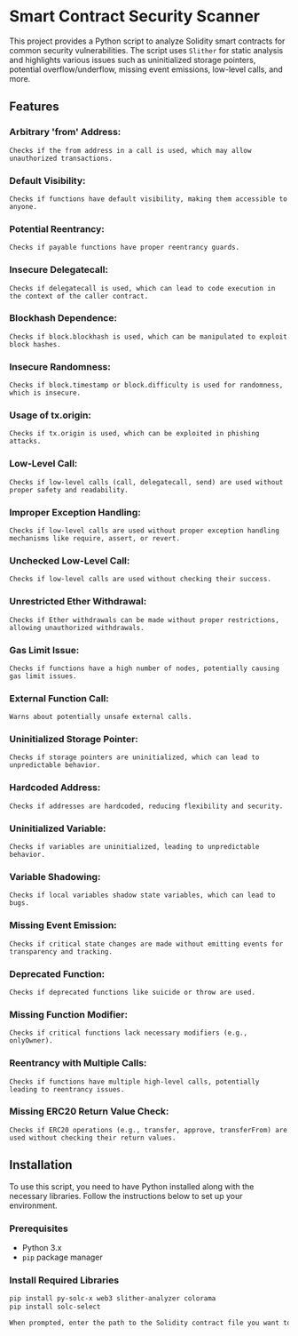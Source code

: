 # Smart Contract Security Scanner

This project provides a Python script to analyze Solidity smart contracts for common security vulnerabilities. The script uses `Slither` for static analysis and highlights various issues such as uninitialized storage pointers, potential overflow/underflow, missing event emissions, low-level calls, and more.

## Features

### Arbitrary 'from' Address:
    Checks if the from address in a call is used, which may allow unauthorized transactions.

### Default Visibility:
    Checks if functions have default visibility, making them accessible to anyone.

### Potential Reentrancy:
    Checks if payable functions have proper reentrancy guards.

### Insecure Delegatecall:
    Checks if delegatecall is used, which can lead to code execution in the context of the caller contract.

### Blockhash Dependence:
    Checks if block.blockhash is used, which can be manipulated to exploit block hashes.

### Insecure Randomness:
    Checks if block.timestamp or block.difficulty is used for randomness, which is insecure.

### Usage of tx.origin:
    Checks if tx.origin is used, which can be exploited in phishing attacks.

### Low-Level Call:
    Checks if low-level calls (call, delegatecall, send) are used without proper safety and readability.

### Improper Exception Handling:
    Checks if low-level calls are used without proper exception handling mechanisms like require, assert, or revert.

### Unchecked Low-Level Call:
    Checks if low-level calls are used without checking their success.

### Unrestricted Ether Withdrawal:
    Checks if Ether withdrawals can be made without proper restrictions, allowing unauthorized withdrawals.

### Gas Limit Issue:
    Checks if functions have a high number of nodes, potentially causing gas limit issues.

### External Function Call:
    Warns about potentially unsafe external calls.

### Uninitialized Storage Pointer:
    Checks if storage pointers are uninitialized, which can lead to unpredictable behavior.

### Hardcoded Address:
    Checks if addresses are hardcoded, reducing flexibility and security.

### Uninitialized Variable:
    Checks if variables are uninitialized, leading to unpredictable behavior.

### Variable Shadowing:
    Checks if local variables shadow state variables, which can lead to bugs.

### Missing Event Emission:
    Checks if critical state changes are made without emitting events for transparency and tracking.

### Deprecated Function:
    Checks if deprecated functions like suicide or throw are used.

### Missing Function Modifier:
    Checks if critical functions lack necessary modifiers (e.g., onlyOwner).

### Reentrancy with Multiple Calls:
    Checks if functions have multiple high-level calls, potentially leading to reentrancy issues.

### Missing ERC20 Return Value Check:
    Checks if ERC20 operations (e.g., transfer, approve, transferFrom) are used without checking their return values.


## Installation

To use this script, you need to have Python installed along with the necessary libraries. Follow the instructions below to set up your environment.

### Prerequisites

- Python 3.x
- `pip` package manager

### Install Required Libraries

```bash
pip install py-solc-x web3 slither-analyzer colorama
pip install solc-select

When prompted, enter the path to the Solidity contract file you want to test, e.g., /home/kali/redacted.sol
